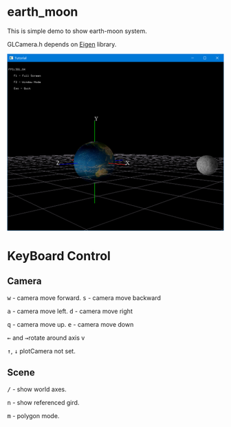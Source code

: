 # earth_moon
This is simple demo to show earth-moon system.

GLCamera.h depends on [Eigen](http://eigen.tuxfamily.org/index.php?title=Main_Page) library.

![Demo](https://github.com/renhaofan/earth_moon/blob/main/images/demo.png) 
# KeyBoard Control
## Camera
<kbd>w</kbd> - camera move forward. <kbd>s</kbd> - camera move backward 

<kbd>a</kbd> - camera move left. <kbd>d</kbd> - camera move right 

<kbd>q</kbd> - camera move up. <kbd>e</kbd> - camera move down

<kbd>←</kbd> and <kbd>→</kbd>rotate around axis v

<kbd>↑</kbd>, <kbd>↓</kbd> plotCamera not set.
## Scene

<kbd>/</kbd> - show world axes.

<kbd>n</kbd> - show referenced gird. 

<kbd>m</kbd> - polygon mode. 